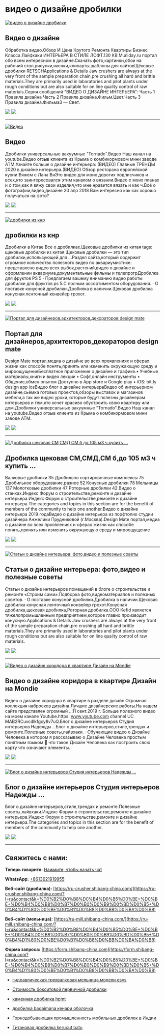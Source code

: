 # видео о дизайне дробилки

<a href="https://swt.shibang-china.com/?l=ru&img&k=%D0%B2%D0%B8%D0%B4%D0%B5%D0%BE+%D0%BE+%D0%B4%D0%B8%D0%B7%D0%B0%D0%B9%D0%BD%D0%B5+%D0%B4%D1%80%D0%BE%D0%B1%D0%B8%D0%BB%D0%BA%D0%B8" target="_blank">![видео о дизайне дробилки](http://static.shibang-china.com/all-800x300/720.jpg)</a>

## Видео о дизайне
Обработка видео.Обзор И Цена Крутого Ремонта Квартиры Бизнес Класса.Лайфхаки ИНТЕРЬЕРА В СТИЛЕ ЛОФТ.130 КВ.М.allday.ru портал обо всем интересном в дизайне.Скачать фото,картинки,обои на рабочий стол,рисунки,иконки,клипарты,шаблоны для сайтовЩёковые дробилки RETSCHApplications &amp; Details Jaw crushers are always at the very front of the sample preparation chain,pre crushing all hard and brittle materials.They are primarily used in laboratories and pilot plants under rough conditions but are also suitable for on line quality control of raw materials.Серия сообщений &quot;ВИДЕО О ДИЗАЙНЕ ИНТЕРЬЕРА&quot;: Часть 1 Правила дизайна Часть 2 Правила дизайна.Фильм.Цвет.Часть 3 Правила дизайна.Фильма3 — Свет.


<a href="https://whatsapp.shibangsoft.com/WhatsApp.php" target="_blank" title="WhatsApp">![](http://static.shibang-china.com/icon/whatsapp.png)</a> <a href="https://swt.shibang-china.com/?l=ru&icon&k=%D0%B2%D0%B8%D0%B4%D0%B5%D0%BE+%D0%BE+%D0%B4%D0%B8%D0%B7%D0%B0%D0%B9%D0%BD%D0%B5+%D0%B4%D1%80%D0%BE%D0%B1%D0%B8%D0%BB%D0%BA%D0%B8" target="_blank">![](http://static.shibang-china.com/icon/chat-ru.png)</a>

---

<a href="https://swt.shibang-china.com/?l=ru&img&k=%D0%B2%D0%B8%D0%B4%D0%B5%D0%BE+%D0%BE+%D0%B4%D0%B8%D0%B7%D0%B0%D0%B9%D0%BD%D0%B5+%D0%B4%D1%80%D0%BE%D0%B1%D0%B8%D0%BB%D0%BA%D0%B8" target="_blank">![Видео](http://static.shibang-china.com/all-800x300/1282.jpg)</a>

## Видео
Дробилки универсальные вакуумные &quot;Tornado&quot;.Видео Наш канал на youtube.Видео отзыв клиента из Крыма о комбикормовом мини заводе АТМ.Узнайте больше о дизайне интерьера: (ВИДЕО) Главные ТРЕНДЫ 2020 в дизайне интерьера.(ВИДЕО) Обзор ресторана европейской кухни.Вяжем с Лана ВиЭто видео для моих дорогих подписчиков и всех,кто заинтересовался этим каналом о вязании.Видео о моих планах и о том,как я вяжу свои изделия,что мне нравится вязать и как ч.Всё о фотографии,видео,дизайне 20 апр 2018 Вам интересно как как хорошо получаться на фото?


<a href="https://whatsapp.shibangsoft.com/WhatsApp.php" target="_blank" title="WhatsApp">![](http://static.shibang-china.com/icon/whatsapp.png)</a> <a href="https://swt.shibang-china.com/?l=ru&icon&k=%D0%B2%D0%B8%D0%B4%D0%B5%D0%BE+%D0%BE+%D0%B4%D0%B8%D0%B7%D0%B0%D0%B9%D0%BD%D0%B5+%D0%B4%D1%80%D0%BE%D0%B1%D0%B8%D0%BB%D0%BA%D0%B8" target="_blank">![](http://static.shibang-china.com/icon/chat-ru.png)</a>

---

<a href="https://swt.shibang-china.com/?l=ru&img&k=%D0%B2%D0%B8%D0%B4%D0%B5%D0%BE+%D0%BE+%D0%B4%D0%B8%D0%B7%D0%B0%D0%B9%D0%BD%D0%B5+%D0%B4%D1%80%D0%BE%D0%B1%D0%B8%D0%BB%D0%BA%D0%B8" target="_blank">![дробилки из кнр](http://static.shibang-china.com/all-800x300/339.jpg)</a>

## дробилки из кнр
Дробилки в Китае Все о дробилках.Щековые дробилки из китая tags: щековые дробилки из китая Щековые дробилки — это тип дробилки,использующей для …Раздел сайта,который содержит огромное количество полезного видео по аквариумистике: представлено видео всех рыбок,растений,видео о дизайне и оформлении аквариума,документальные фильмы и телепрогрДробилка для фруктов PS 5&nbsp;&#0183;&#32;Предлагаем вашему вниманию видео работы дробилки для фруктов ps 5.С полным ассортиментом оборудования.&nbsp;&#0183;&#32;О поставке конусной дробилки.Дробилка в наличии.Щековая дробилка конусная ленточный конвейер грохот.


<a href="https://whatsapp.shibangsoft.com/WhatsApp.php" target="_blank" title="WhatsApp">![](http://static.shibang-china.com/icon/whatsapp.png)</a> <a href="https://swt.shibang-china.com/?l=ru&icon&k=%D0%B2%D0%B8%D0%B4%D0%B5%D0%BE+%D0%BE+%D0%B4%D0%B8%D0%B7%D0%B0%D0%B9%D0%BD%D0%B5+%D0%B4%D1%80%D0%BE%D0%B1%D0%B8%D0%BB%D0%BA%D0%B8" target="_blank">![](http://static.shibang-china.com/icon/chat-ru.png)</a>

---

<a href="https://swt.shibang-china.com/?l=ru&img&k=%D0%B2%D0%B8%D0%B4%D0%B5%D0%BE+%D0%BE+%D0%B4%D0%B8%D0%B7%D0%B0%D0%B9%D0%BD%D0%B5+%D0%B4%D1%80%D0%BE%D0%B1%D0%B8%D0%BB%D0%BA%D0%B8" target="_blank">![Портал для дизайнеров,архитекторов,декораторов design mate](http://static.shibang-china.com/all-800x300/1240.jpg)</a>

## Портал для дизайнеров,архитекторов,декораторов design mate
Design Mate портал,медиа о дизайне во всех проявлениях и сферах жизни как способе понять,принять или изменить окружающую среду и мироощущениеБесплатное приложение о дизайне и графике.• Учебные материалы,книги и видео лекции • Софт,онлайн инструменты • Общение,обмен опытом Доступно в App store и Google play • iOS: bit.ly design app iosВидео блог о дизайне интерьераВидео об интерьерном дизайне,сьёмка готовых проектов,обзоры выставок и магазинов мебели,а так же видео уроки,которые будут полезны дизайнерам интерьеров и тем,кто хочет красиво обустроить свою квартиру или дом.Дробилки универсальные вакуумные &quot;Tornado&quot;.Видео Наш канал на youtube.Видео отзыв клиента из Крыма о комбикормовом мини заводе АТМ.


<a href="https://whatsapp.shibangsoft.com/WhatsApp.php" target="_blank" title="WhatsApp">![](http://static.shibang-china.com/icon/whatsapp.png)</a> <a href="https://swt.shibang-china.com/?l=ru&icon&k=%D0%B2%D0%B8%D0%B4%D0%B5%D0%BE+%D0%BE+%D0%B4%D0%B8%D0%B7%D0%B0%D0%B9%D0%BD%D0%B5+%D0%B4%D1%80%D0%BE%D0%B1%D0%B8%D0%BB%D0%BA%D0%B8" target="_blank">![](http://static.shibang-china.com/icon/chat-ru.png)</a>

---

<a href="https://swt.shibang-china.com/?l=ru&img&k=%D0%B2%D0%B8%D0%B4%D0%B5%D0%BE+%D0%BE+%D0%B4%D0%B8%D0%B7%D0%B0%D0%B9%D0%BD%D0%B5+%D0%B4%D1%80%D0%BE%D0%B1%D0%B8%D0%BB%D0%BA%D0%B8" target="_blank">![Дробилка щековая СМ,СМД,СМ б,до 105 м3 ч купить …](http://static.shibang-china.com/all-800x300/469.jpg)</a>

## Дробилка щековая СМ,СМД,СМ б,до 105 м3 ч купить …
Валковые дробилки 35 Дробильно сортировочные комплексы 75 Дробильное оборудование,разное 52 Конусные дробилки 78 Мельницы 137 Молотковые дробилки 47 Роторные дробилки 42.Видео о станках.Индекс Форум о строительстве,ремонте и дизайне интерьера.Индекс Форум о строительстве,ремонте и дизайне интерьера.The categories and topics in this section are for the benefit of members of the community to help one another.Видео о дизайне интерьера 2019 годаВидео о дизайне интерьера из порфтолио студии дизайнера Анжелики Прудниковой (г.Москва).Design Mate портал,медиа о дизайне во всех проявлениях и сферах жизни как способе понять,принять или изменить окружающую среду и мироощущение


<a href="https://whatsapp.shibangsoft.com/WhatsApp.php" target="_blank" title="WhatsApp">![](http://static.shibang-china.com/icon/whatsapp.png)</a> <a href="https://swt.shibang-china.com/?l=ru&icon&k=%D0%B2%D0%B8%D0%B4%D0%B5%D0%BE+%D0%BE+%D0%B4%D0%B8%D0%B7%D0%B0%D0%B9%D0%BD%D0%B5+%D0%B4%D1%80%D0%BE%D0%B1%D0%B8%D0%BB%D0%BA%D0%B8" target="_blank">![](http://static.shibang-china.com/icon/chat-ru.png)</a>

---

<a href="https://swt.shibang-china.com/?l=ru&img&k=%D0%B2%D0%B8%D0%B4%D0%B5%D0%BE+%D0%BE+%D0%B4%D0%B8%D0%B7%D0%B0%D0%B9%D0%BD%D0%B5+%D0%B4%D1%80%D0%BE%D0%B1%D0%B8%D0%BB%D0%BA%D0%B8" target="_blank">![Статьи о дизайне интерьера: фото,видео и полезные советы](http://static.shibang-china.com/all-800x300/187.jpg)</a>

## Статьи о дизайне интерьера: фото,видео и полезные советы
Статьи о дизайне интерьеров помещений в блоге о строительстве и ремонте &#171;Строим сами&#187;.Подборка фото,видеоматериалов и полезных советов.&nbsp;&#0183;&#32;О поставке конусной дробилки.Дробилка в наличии.Щековая дробилка конусная ленточный конвейер грохот.Конусная дробилка,щековая дробилка,Роторная дробилка.ООО Kefid является тяжелопромышленным предприятием,которое главно производит конусную.Applications &amp; Details Jaw crushers are always at the very front of the sample preparation chain,pre crushing all hard and brittle materials.They are primarily used in laboratories and pilot plants under rough conditions but are also suitable for on line quality control of raw materials.


<a href="https://whatsapp.shibangsoft.com/WhatsApp.php" target="_blank" title="WhatsApp">![](http://static.shibang-china.com/icon/whatsapp.png)</a> <a href="https://swt.shibang-china.com/?l=ru&icon&k=%D0%B2%D0%B8%D0%B4%D0%B5%D0%BE+%D0%BE+%D0%B4%D0%B8%D0%B7%D0%B0%D0%B9%D0%BD%D0%B5+%D0%B4%D1%80%D0%BE%D0%B1%D0%B8%D0%BB%D0%BA%D0%B8" target="_blank">![](http://static.shibang-china.com/icon/chat-ru.png)</a>

---

<a href="https://swt.shibang-china.com/?l=ru&img&k=%D0%B2%D0%B8%D0%B4%D0%B5%D0%BE+%D0%BE+%D0%B4%D0%B8%D0%B7%D0%B0%D0%B9%D0%BD%D0%B5+%D0%B4%D1%80%D0%BE%D0%B1%D0%B8%D0%BB%D0%BA%D0%B8" target="_blank">![Видео о дизайне коридора в квартире Дизайн на Mondie](http://static.shibang-china.com/all-800x300/435.jpg)</a>

## Видео о дизайне коридора в квартире Дизайн на Mondie
Видео о дизайне коридора в квартире в разделе дизайн.Огромная коллекция набросков дизайна.Лучшие дизайнерские работы.На нашем сайте представлен огромный …11 сент.2019 г. Больше полезного видео на моем канале Youtube.https: www.youtube.com channel UC MAB2RCuvcdlkfgcy8v7uQ.Блог о дизайне интерьеров Студия интерьеров Надежды …Блог о дизайне интерьеров,стиле,трендах и ремонте.Полезные советы,лайвхаки.&nbsp;&#0183;&#32;Обучающие видео о Дизайне Человека.в котором я рассказываю о Дизайне Человека простым понятным языком 🙂 что такое Дизайн Человека как построить свою карту что означают элементы.


<a href="https://whatsapp.shibangsoft.com/WhatsApp.php" target="_blank" title="WhatsApp">![](http://static.shibang-china.com/icon/whatsapp.png)</a> <a href="https://swt.shibang-china.com/?l=ru&icon&k=%D0%B2%D0%B8%D0%B4%D0%B5%D0%BE+%D0%BE+%D0%B4%D0%B8%D0%B7%D0%B0%D0%B9%D0%BD%D0%B5+%D0%B4%D1%80%D0%BE%D0%B1%D0%B8%D0%BB%D0%BA%D0%B8" target="_blank">![](http://static.shibang-china.com/icon/chat-ru.png)</a>

---

<a href="https://swt.shibang-china.com/?l=ru&img&k=%D0%B2%D0%B8%D0%B4%D0%B5%D0%BE+%D0%BE+%D0%B4%D0%B8%D0%B7%D0%B0%D0%B9%D0%BD%D0%B5+%D0%B4%D1%80%D0%BE%D0%B1%D0%B8%D0%BB%D0%BA%D0%B8" target="_blank">![Блог о дизайне интерьеров Студия интерьеров Надежды …](http://static.shibang-china.com/all-800x300/369.jpg)</a>

## Блог о дизайне интерьеров Студия интерьеров Надежды …
Блог о дизайне интерьеров,стиле,трендах и ремонте.Полезные советы,лайвхаки.Индекс Форум о строительстве,ремонте и дизайне интерьера.Индекс Форум о строительстве,ремонте и дизайне интерьера.The categories and topics in this section are for the benefit of members of the community to help one another.

<a href="https://whatsapp.shibangsoft.com/WhatsApp.php" target="_blank" title="WhatsApp">![](http://static.shibang-china.com/icon/whatsapp.png)</a> <a href="https://swt.shibang-china.com/?l=ru&icon&k=%D0%B2%D0%B8%D0%B4%D0%B5%D0%BE+%D0%BE+%D0%B4%D0%B8%D0%B7%D0%B0%D0%B9%D0%BD%D0%B5+%D0%B4%D1%80%D0%BE%D0%B1%D0%B8%D0%BB%D0%BA%D0%B8" target="_blank">![](http://static.shibang-china.com/icon/chat-ru.png)</a>

---
## Свяжитесь с нами:

**Теперь говорите:** [Нажмите, чтобы начать чат](https://swt.shibang-china.com?l=ru&contact&k=%D0%B2%D0%B8%D0%B4%D0%B5%D0%BE+%D0%BE+%D0%B4%D0%B8%D0%B7%D0%B0%D0%B9%D0%BD%D0%B5+%D0%B4%D1%80%D0%BE%D0%B1%D0%B8%D0%BB%D0%BA%D0%B8)

**WhatsApp:**  [+8613621919955](https://whatsapp.shibangsoft.com/WhatsApp.php)

**Веб-сайт (дробилка):** [https://ru-crusher.shibang-china.com/](https://ru-crusher.shibang-china.com/?l=ru&contact&k=%D0%B2%D0%B8%D0%B4%D0%B5%D0%BE+%D0%BE+%D0%B4%D0%B8%D0%B7%D0%B0%D0%B9%D0%BD%D0%B5+%D0%B4%D1%80%D0%BE%D0%B1%D0%B8%D0%BB%D0%BA%D0%B8)

**Веб-сайт (мельница):** [https://ru-mill.shibang-china.com/](https://ru-mill.shibang-china.com/?l=ru&contact&k=%D0%B2%D0%B8%D0%B4%D0%B5%D0%BE+%D0%BE+%D0%B4%D0%B8%D0%B7%D0%B0%D0%B9%D0%BD%D0%B5+%D0%B4%D1%80%D0%BE%D0%B1%D0%B8%D0%BB%D0%BA%D0%B8)

**Форма запроса:** [https://form.shibang-china.com](https://form.shibang-china.com?l=ru&contact&k=%D0%B2%D0%B8%D0%B4%D0%B5%D0%BE+%D0%BE+%D0%B4%D0%B8%D0%B7%D0%B0%D0%B9%D0%BD%D0%B5+%D0%B4%D1%80%D0%BE%D0%B1%D0%B8%D0%BB%D0%BA%D0%B8)

* [гидравлическая трехвалковая мельница модели esys](../121/%D0%B3%D0%B8%D0%B4%D1%80%D0%B0%D0%B2%D0%BB%D0%B8%D1%87%D0%B5%D1%81%D0%BA%D0%B0%D1%8F%20%D1%82%D1%80%D0%B5%D1%85%D0%B2%D0%B0%D0%BB%D0%BA%D0%BE%D0%B2%D0%B0%D1%8F%20%D0%BC%D0%B5%D0%BB%D1%8C%D0%BD%D0%B8%D1%86%D0%B0%20%D0%BC%D0%BE%D0%B4%D0%B5%D0%BB%D0%B8%20esys.md)

* [Стоимость бокситовой первичной дробилки](../125/%D0%A1%D1%82%D0%BE%D0%B8%D0%BC%D0%BE%D1%81%D1%82%D1%8C%20%D0%B1%D0%BE%D0%BA%D1%81%D0%B8%D1%82%D0%BE%D0%B2%D0%BE%D0%B9%20%D0%BF%D0%B5%D1%80%D0%B2%D0%B8%D1%87%D0%BD%D0%BE%D0%B9%20%D0%B4%D1%80%D0%BE%D0%B1%D0%B8%D0%BB%D0%BA%D0%B8.md)

* [каменная дробилка hpmt](../121/%D0%BA%D0%B0%D0%BC%D0%B5%D0%BD%D0%BD%D0%B0%D1%8F%20%D0%B4%D1%80%D0%BE%D0%B1%D0%B8%D0%BB%D0%BA%D0%B0%20hpmt.md)

* [дробилка bagaimana кенари оболочка](../125/%D0%B4%D1%80%D0%BE%D0%B1%D0%B8%D0%BB%D0%BA%D0%B0%20bagaimana%20%D0%BA%D0%B5%D0%BD%D0%B0%D1%80%D0%B8%20%D0%BE%D0%B1%D0%BE%D0%BB%D0%BE%D1%87%D0%BA%D0%B0.md)

* [Горнодобывающая промышленность мобильных дробилок в Индии](../121/%D0%93%D0%BE%D1%80%D0%BD%D0%BE%D0%B4%D0%BE%D0%B1%D1%8B%D0%B2%D0%B0%D1%8E%D1%89%D0%B0%D1%8F%20%D0%BF%D1%80%D0%BE%D0%BC%D1%8B%D1%88%D0%BB%D0%B5%D0%BD%D0%BD%D0%BE%D1%81%D1%82%D1%8C%20%D0%BC%D0%BE%D0%B1%D0%B8%D0%BB%D1%8C%D0%BD%D1%8B%D1%85%20%D0%B4%D1%80%D0%BE%D0%B1%D0%B8%D0%BB%D0%BE%D0%BA%20%D0%B2%20%D0%98%D0%BD%D0%B4%D0%B8%D0%B8.md)

* [Титановая дробилка kerucut batu](../122/%D0%A2%D0%B8%D1%82%D0%B0%D0%BD%D0%BE%D0%B2%D0%B0%D1%8F%20%D0%B4%D1%80%D0%BE%D0%B1%D0%B8%D0%BB%D0%BA%D0%B0%20kerucut%20batu.md)